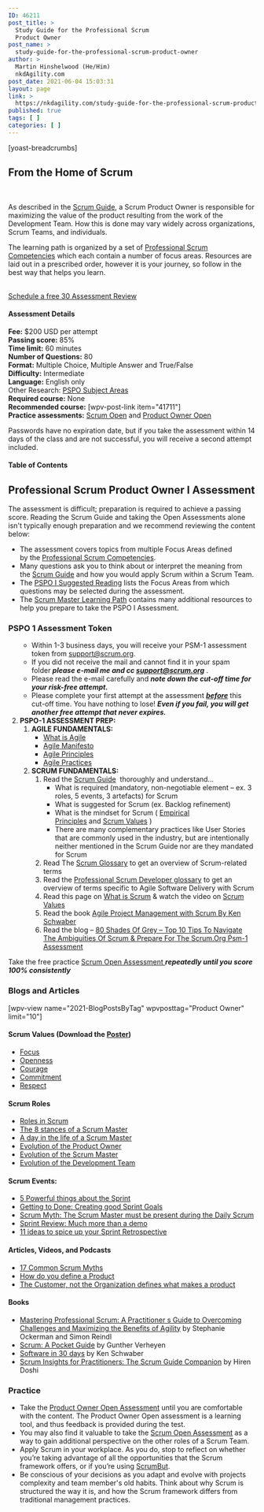 ```yaml
---
ID: 46211
post_title: >
  Study Guide for the Professional Scrum
  Product Owner
post_name: >
  study-guide-for-the-professional-scrum-product-owner
author: >
  Martin Hinshelwood (He/Him)
  nkdAgility.com
post_date: 2021-06-04 15:03:31
layout: page
link: >
  https://nkdagility.com/study-guide-for-the-professional-scrum-product-owner/
published: true
tags: [ ]
categories: [ ]
---
```

[yoast-breadcrumbs]		
			<h2>From the Home of Scrum</h2>		
		<p>As described in the <a href="https://nkdagility.com/the-2020-scrum-guide/" target="_blank" rel="noopener">Scrum Guide</a>, a Scrum Product Owner is responsible for maximizing the value of the product resulting from the work of the Development Team. How this is done may vary widely across organizations, Scrum Teams, and individuals.</p><p>The learning path is organized by a set of <a title="The Professional Scrum Competencies" href="https://www.scrum.org/professional-scrum-competencies" data-entity-type="node" data-entity-uuid="babce5e3-79b5-4992-8e92-df097fd11b4f">Professional Scrum Competencies</a> which each contain a number of focus areas. Resources are laid out in a prescribed order, however it is your journey, so follow in the best way that helps you learn.</p>		
			<a href="/book-online/" role="button">
						Schedule a free 30 Assessment Review
					</a>
		<h4>Assessment Details</h4>
<p><strong>Fee:</strong> $200 USD per attempt<br /><strong>Passing score:</strong> 85%<br /><strong>Time limit:</strong> 60 minutes<br /><strong>Number of Questions:</strong> 80<br /><strong>Format:</strong> Multiple Choice, Multiple Answer and True/False<br /><strong>Difficulty:</strong> Intermediate<br /><strong>Language:</strong> English only<br />Other Research: <a id="" title="Suggested Reading for Professional Scrum Product Owner™ I" href="https://www.scrum.org/resources/suggested-reading-professional-scrum-product-owner" target="_blank" rel="noopener" data-entity-type="node" data-entity-uuid="f95b205a-1e5c-41ea-a96b-0573a28909d3">PSPO Subject Areas</a><br /><strong>Required course:</strong> None<br /><strong>Recommended course:</strong> [wpv-post-link item="41711"]<br /><strong>Practice assessments:</strong> <a title="Scrum Open" href="https://www.scrum.org/open-assessments/scrum-open" target="_blank" rel="noopener" data-entity-type="node" data-entity-uuid="3d58c380-7d5b-4125-a9a1-4cc85f04f769">Scrum Open</a> and <a title="Product Owner Open" href="https://www.scrum.org/open-assessments/product-owner-open" target="_blank" rel="noopener" data-entity-type="node" data-entity-uuid="b64693fc-6d16-4138-b701-61ee85cbbc23">Product Owner Open</a></p>
<p><!-- /wp:heading --><!-- wp:list --></p>
<p>Passwords have no expiration date, but if you take the assessment within 14 days of the class and are not successful, you will receive a second attempt included.</p>		
			<h4>Table of Contents</h4>					
		<p><!-- wp:heading --></p>
<h2 id="h-professional-scrum-master-i">Professional Scrum Product Owner I Assessment</h2>
<p><!-- /wp:heading --><!-- wp:paragraph --></p>
<p>The assessment is difficult; preparation is required to achieve a passing score. Reading the Scrum Guide and taking the Open Assessments alone isn't typically enough preparation and we recommend reviewing the content below:</p>
<p><!-- /wp:paragraph --><!-- wp:list --></p>
<ul>
<li>The assessment covers topics from multiple Focus Areas defined by the <a href="https://www.scrum.org/professional-scrum-competencies" target="_blank" rel="noreferrer noopener">Professional Scrum Competencies</a>.</li>
<li>Many questions ask you to think about or interpret the meaning from the <a href="https://www.scrum.org/resources/scrum-guide">Scrum Guide</a> and how you would apply Scrum within a Scrum Team.</li>
<li>The <a href="https://www.scrum.org/resources/suggested-reading-professional-scrum-product-owner" target="_blank" rel="noreferrer noopener">PSPO I Suggested Reading</a> lists the Focus Areas from which questions may be selected during the assessment. </li>
<li>The <a href="https://www.scrum.org/pathway/product-owner-learning-path" target="_blank" rel="noreferrer noopener">Scrum Master Learning Path</a> contains many additional resources to help you prepare to take the PSPO I Assessment. </li>
</ul>
<h3><strong style="background-color: transparent; color: var( --e-global-color-text );"></strong><strong style="background-color: transparent; color: var( --e-global-color-text );">PSPO 1 Assessment Token</strong></h3>
<ol>
<li style="list-style-type: none;">
<ul>
<li>Within 1-3 business days, you will receive your PSM-1 assessment token from <a href="mailto:support@scrum.org">support@scrum.org</a>.</li>
<li>If you did not receive the mail and cannot find it in your spam folder <em><strong>please e-mail me and cc <u><a href="mailto:support@scrum.org">support@scrum.org</a></u></strong></em> .</li>
<li>Please read the e-mail carefully and <em><strong>note down the cut-off time for your risk-free attempt.</strong></em></li>
<li>Please complete your first attempt at the assessment <em><strong><u>before</u></strong></em> this cut-off time. You have nothing to lose! <em><strong>Even if you fail, you will get another free attempt that never expires.</strong></em></li>
</ul>
</li>
<li><strong>PSPO-1 ASSESSMENT PREP:</strong>
<ol>
<li><strong>AGILE FUNDAMENTALS:</strong>
<ul>
<li><a href="https://www.agilealliance.org/agile101/" target="_blank" rel="noreferrer noopener">What is Agile</a></li>
<li><a href="http://agilemanifesto.org/" target="_blank" rel="noreferrer noopener">Agile Manifesto</a></li>
<li><a href="http://agilemanifesto.org/principles.html" target="_blank" rel="noreferrer noopener">Agile Principles</a></li>
<li><a href="https://www.agilealliance.org/agile101/subway-map-to-agile-practices/" target="_blank" rel="noreferrer noopener">Agile Practices</a></li>
</ul>
</li>
<li><strong>SCRUM FUNDAMENTALS:</strong>
<ol>
<li>Read the <a href="/the-2020-scrum-guide/">Scrum Guide</a>  thoroughly and understand…
<ul>
<li>What is required (mandatory, non-negotiable element – ex. 3 roles, 5 events, 3 artefacts) for Scrum</li>
<li>What is suggested for Scrum (ex. Backlog refinement)</li>
<li>What is the mindset for Scrum ( <a href="/the-2020-scrum-guide/#scrum-theory" target="_blank" rel="noreferrer noopener">Empirical Principles</a> and <a href="/the-2020-scrum-guide/#scrum-values" target="_blank" rel="noreferrer noopener">Scrum Values</a> )</li>
<li>There are many complementary practices like User Stories that are commonly used in the industry, but are intentionally neither mentioned in the Scrum Guide nor are they mandated for Scrum</li>
</ul>
</li>
<li>Read The <a href="https://www.scrum.org/scrum-glossary" target="_blank" rel="noreferrer noopener">Scrum Glossary</a> to get an overview of Scrum-related terms </li>
<li>Read the <a href="https://www.scrum.org/resources/professional-scrum-developer-glossary" target="_blank" rel="noreferrer noopener">Professional Scrum Developer glossary</a> to get an overview of terms specific to Agile Software Delivery with Scrum</li>
<li>Read this page on <a href="https://www.scrum.org/resources/what-is-scrum" target="_blank" rel="noreferrer noopener">What is Scrum</a> &amp; watch the video on <a href="https://youtu.be/0hRZffDD1ec" target="_blank" rel="noreferrer noopener">Scrum Values</a></li>
<li>Read the book <a href="http://www.amazon.com/gp/product/B004OR1XHY/ref=as_li_qf_sp_asin_il_tl?ie=UTF8&amp;camp=1789&amp;creative=9325&amp;creativeASIN=B004OR1XHY&amp;linkCode=as2&amp;tag=scrumorg-20" target="_blank" rel="noreferrer noopener">Agile Project Management with Scrum By Ken Schwaber</a></li>
<li>Read the blog – <a href="https://www.scrum.org/index.php/resources/blog/80-shades-grey-10-tips-navigate-ambiguities-scrum-prepare-scrumorg-psm-1-assessment" target="_blank" rel="noreferrer noopener">80 Shades Of Grey – Top 10 Tips To Navigate The Ambiguities Of Scrum &amp; Prepare For The Scrum.Org Psm-1 Assessment</a></li>
</ol>
</li>
</ol>
</li>
</ol>
<p><!-- /wp:list --><!-- wp:paragraph --></p>
<p>Take the free practice <a href="https://www.scrum.org/open-assessments/scrum-open" target="_blank" rel="noreferrer noopener">Scrum Open Assessment </a><em><strong>repeatedly until you score 100% consistently</strong></em></p>
<p><!-- /wp:paragraph --><!-- wp:heading {"level":3} --></p>
<h3 id="h-blogs-and-articles">Blogs and Articles</h3>
<p><!-- /wp:heading --><!-- wp:paragraph --></p>
<p>[wpv-view name="2021-BlogPostsByTag" wpvposttag="Product Owner" limit="10"]</p>
<p><!-- /wp:paragraph --><!-- wp:heading {"level":4} --></p>
<h4>Scrum Values (Download the <a href="https://www.scrum.org/resources/scrum-values-poster" target="_blank" rel="noreferrer noopener">Poster</a>)</h4>
<p><!-- /wp:heading --><!-- wp:list --></p>
<ul>
<li><a href="https://www.scrum.org/resources/blog/maximize-scrum-scrum-values-focus-part-1-5" target="_blank" rel="noreferrer noopener">Focus</a></li>
<li><a href="https://www.scrum.org/resources/blog/maximize-scrum-scrum-values-openness-part-2-5" target="_blank" rel="noreferrer noopener">Openness</a></li>
<li><a href="https://www.scrum.org/resources/blog/maximize-scrum-scrum-values-courage-part-3-5" target="_blank" rel="noreferrer noopener">Courage</a></li>
<li><a href="https://www.scrum.org/resources/blog/maximize-scrum-scrum-values-commitment-part-4-5" target="_blank" rel="noreferrer noopener">Commitment</a></li>
<li><a href="https://www.scrum.org/resources/blog/maximize-scrum-scrum-values-respect-part-5-5" target="_blank" rel="noreferrer noopener">Respect</a></li>
</ul>
<p><!-- /wp:list --><!-- wp:heading {"level":4} --></p>
<h4>Scrum Roles</h4>
<p><!-- /wp:heading --><!-- wp:list --></p>
<ul>
<li><a href="https://www.scrum.org/resources/blog/roles-scrum" target="_blank" rel="noreferrer noopener">Roles in Scrum</a></li>
<li><a href="https://www.scrum.org/resources/8-stances-scrum-master" target="_blank" rel="noreferrer noopener">The 8 stances of a Scrum Master</a></li>
<li><a href="https://www.scrum.org/resources/blog/day-life-scrum-master" target="_blank" rel="noreferrer noopener">A day in the life of a Scrum Master</a></li>
<li><a href="https://www.scrum.org/resources/blog/evolution-product-owner" target="_blank" rel="noreferrer noopener">Evolution of the Product Owner</a></li>
<li><a href="https://www.scrum.org/resources/blog/evolution-scrum-master" target="_blank" rel="noreferrer noopener">Evolution of the Scrum Master</a></li>
<li><a href="https://www.scrum.org/resources/blog/evolution-development-team" target="_blank" rel="noreferrer noopener">Evolution of the Development Team</a></li>
</ul>
<p><!-- /wp:list --><!-- wp:heading {"level":4} --></p>
<h4>Scrum Events:</h4>
<p><!-- /wp:heading --><!-- wp:list --></p>
<ul>
<li><a href="https://www.scrum.org/resources/blog/5-powerful-things-about-sprint" target="_blank" rel="noreferrer noopener">5 Powerful things about the Sprint</a></li>
<li><a href="https://www.scrum.org/resources/blog/getting-done-creating-good-sprint-goals" target="_blank" rel="noreferrer noopener">Getting to Done: Creating good Sprint Goals</a></li>
<li><a href="https://www.scrum.org/resources/blog/myth-scrum-master-must-be-present-during-daily-scrum" target="_blank" rel="noreferrer noopener">Scrum Myth: The Scrum Master must be present during the Daily Scrum</a></li>
<li><a href="https://www.scrum.org/resources/blog/sprint-review-much-more-just-demo" target="_blank" rel="noreferrer noopener">Sprint Review: Much more than a demo</a></li>
<li><a href="https://www.scrum.org/resources/blog/11-ideas-spice-your-retrospective" target="_blank" rel="noreferrer noopener">11 ideas to spice up your Sprint Retrospective</a></li>
</ul>
<p><!-- /wp:list --><!-- wp:heading {"level":4} --></p>
<h4>Articles, Videos, and Podcasts</h4>
<p><!-- /wp:heading --><!-- wp:list --></p>
<ul>
<li><a href="https://medium.com/the-liberators/scrum-mythbusters/home" target="_blank" rel="noreferrer noopener">17 Common Scrum Myths</a></li>
<li><a href="https://www.scrum.org/resources/how-do-you-define-product" target="_blank" rel="noreferrer noopener">How do you define a Product</a></li>
<li><a href="https://www.scrum.org/resources/customer-not-organization-defines-what-makes-product" target="_blank" rel="noreferrer noopener">The Customer, not the Organization defines what makes a product</a></li>
</ul>
<p><!-- /wp:list --><!-- wp:heading {"level":4} --></p>
<h4>Books</h4>
<p><!-- /wp:heading --><!-- wp:list --></p>
<ul>
<li><a href="https://www.scrum.org/resources/mastering-professional-scrum-book">Mastering Professional Scrum: A Practitioner s Guide to Overcoming Challenges and Maximizing the Benefits of Agility</a> by Stephanie Ockerman and Simon Reindl</li>
<li><a href="https://www.amazon.com/gp/product/9401803757/">Scrum: A Pocket Guide</a> by Gunther Verheyen</li>
<li><a href="https://www.amazon.com/Software-30-Days-Customers-Competitors/dp/1118206665">Software in 30 days</a> by Ken Schwaber</li>
<li><a href="https://www.amazon.ca/Scrum-Insights-Practitioners-Guide-Companion/dp/0692807179">Scrum Insights for Practitioners: The Scrum Guide Companion</a> by Hiren Doshi</li>
</ul>
<p><!-- /wp:list --><!-- wp:heading {"level":3} --></p>
<h3>Practice</h3>
<p><!-- /wp:heading --><!-- wp:list --></p>
<ul>
<li>Take the <a href="https://www.scrum.org/open-assessments/product-owner-open">Product Owner Open Assessment</a> until you are comfortable with the content. The Product Owner Open assessment is a learning tool, and thus feedback is provided during the test.</li>
<li>You may also find it valuable to take the <a href="https://www.scrum.org/open-assessments/scrum-open">Scrum Open Assessment</a> as a way to gain additional perspective on the other roles of a Scrum Team.</li>
<li>Apply Scrum in your workplace. As you do, stop to reflect on whether you’re taking advantage of all the opportunities that the Scrum framework offers, or if you’re using <a href="https://www.scrum.org/resources/what-scrumbut">ScrumBut</a>.</li>
<li>Be conscious of your decisions as you adapt and evolve with projects complexity and team member's old habits. Think about why Scrum is structured the way it is, and how the Scrum framework differs from traditional management practices.</li>
</ul>
<p><!-- /wp:list --><!-- wp:heading {"level":3} --></p>
<p><!-- /wp:list --></p>